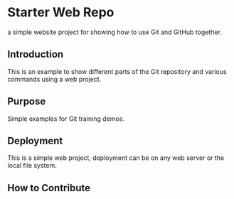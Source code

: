 # Starter Web Repo
a simple website project for showing how to use Git and GitHub together.

## Introduction

This is an example to show different parts of the Git repository and various commands using a web project.

## Purpose

Simple examples for Git training demos.

## Deployment

This is a simple web project, deployment can be on any web server or the local file system.

## How to Contribute


